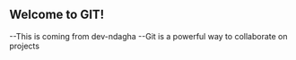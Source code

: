 ## Welcome to GIT!
--This is coming from dev-ndagha
--Git is a powerful way to collaborate on projects